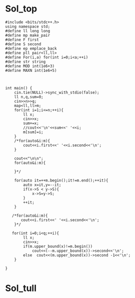 # Sol_top

    #include <bits/stdc++.h>
    using namespace std;
    #define ll long long
    #define mp make_pair
    #define F first
    #define S second
    #define ep emplace_back
    #define pll pair<ll,ll>
    #define For(i,a) for(int i=0;i<a;++i)
    #define str string
    #define MOD int(1e6+3)
    #define MAXN int(1e6+5)
    
    
    
    int main() {
        cin.tie(NULL)->sync_with_stdio(false);
        ll n,q,sum=0;
        cin>>n>>q;
        map<ll,ll>m;
        for(int i=1;i<=n;++i){
            ll x;
            cin>>x;
            sum+=x;
            //cout<<'\n'<<sum<<' '<<i;
            m[sum]=i;
        }
        /*for(auto&i:m){
            cout<<i.first<<' '<<i.second<<'\n';
        }
    
        cout<<"\n\n";
        for(auto&i:m){
    
        }*/
    
        for(auto it=++m.begin();it!=m.end();++it){
            auto x=it,y=--it;
            if(x->S < y->S){
                x->S=y->S;
            }
            ++it;
        }
    
       /*for(auto&i:m){
           cout<<i.first<<' '<<i.second<<'\n';
        }*/
    
       for(int i=0;i<q;++i){
            ll x;
            cin>>x;
            if(m.upper_bound(x)!=m.begin())
                cout<<(--m.upper_bound(x))->second<<'\n';
            else  cout<<(m.upper_bound(x))->second -1<<'\n';
        }
    
    }
# Sol_tull
